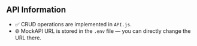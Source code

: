 ## API Information

- ✅ CRUD operations are implemented in `API.js`.
- 🌐 MockAPI URL is stored in the `.env` file — you can directly change the URL there.
